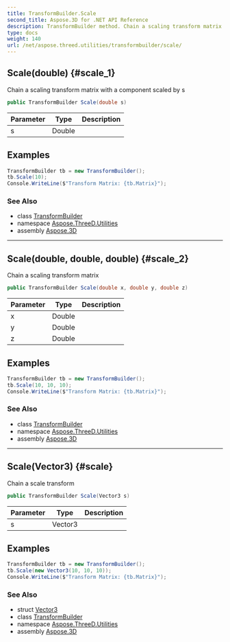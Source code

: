 ```yaml
---
title: TransformBuilder.Scale
second_title: Aspose.3D for .NET API Reference
description: TransformBuilder method. Chain a scaling transform matrix with a component scaled by s
type: docs
weight: 140
url: /net/aspose.threed.utilities/transformbuilder/scale/
---
```

## Scale(double) {#scale_1}

Chain a scaling transform matrix with a component scaled by s

```csharp
public TransformBuilder Scale(double s)
```

| Parameter | Type | Description |
| --- | --- | --- |
| s | Double |  |

## Examples

```csharp
TransformBuilder tb = new TransformBuilder();
tb.Scale(10);
Console.WriteLine($"Transform Matrix: {tb.Matrix}");
```

### See Also

* class [TransformBuilder](../)
* namespace [Aspose.ThreeD.Utilities](../../transformbuilder/)
* assembly [Aspose.3D](../../../)

---

## Scale(double, double, double) {#scale_2}

Chain a scaling transform matrix

```csharp
public TransformBuilder Scale(double x, double y, double z)
```

| Parameter | Type | Description |
| --- | --- | --- |
| x | Double |  |
| y | Double |  |
| z | Double |  |

## Examples

```csharp
TransformBuilder tb = new TransformBuilder();
tb.Scale(10, 10, 10);
Console.WriteLine($"Transform Matrix: {tb.Matrix}");
```

### See Also

* class [TransformBuilder](../)
* namespace [Aspose.ThreeD.Utilities](../../transformbuilder/)
* assembly [Aspose.3D](../../../)

---

## Scale(Vector3) {#scale}

Chain a scale transform

```csharp
public TransformBuilder Scale(Vector3 s)
```

| Parameter | Type | Description |
| --- | --- | --- |
| s | Vector3 |  |

## Examples

```csharp
TransformBuilder tb = new TransformBuilder();
tb.Scale(new Vector3(10, 10, 10));
Console.WriteLine($"Transform Matrix: {tb.Matrix}");
```

### See Also

* struct [Vector3](../../vector3/)
* class [TransformBuilder](../)
* namespace [Aspose.ThreeD.Utilities](../../transformbuilder/)
* assembly [Aspose.3D](../../../)


